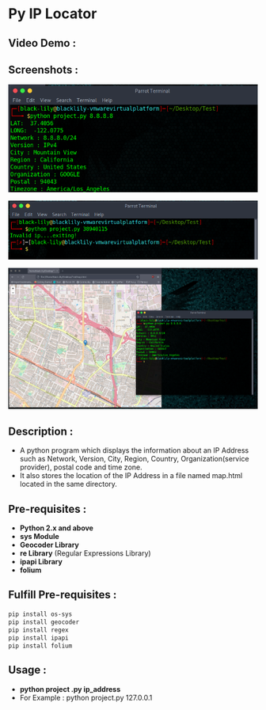 # Py IP Locator

## Video Demo :

## Screenshots :

![This is an image](https://github.com/Jbediah/Jbediah/blob/main/Screenshot%20(41).png)

![This is an image](https://github.com/Jbediah/Jbediah/blob/main/Screenshot%20(42).png)

![This is an image](https://github.com/Jbediah/Jbediah/blob/main/Screenshot%20(43).png)

## Description :

- A python program which displays the information about an IP Address such as Network,
Version, City, Region, Country, Organization(service provider), postal code and time zone.
- It also stores the location of the IP Address in a file named map.html located in the same directory.

## Pre-requisites :


- **Python 2.x and above**
- **sys Module**
- **Geocoder Library**
- **re Library** (Regular Expressions Library)
- **ipapi Library**
- **folium**

## Fulfill Pre-requisites :

```
pip install os-sys
pip install geocoder
pip install regex
pip install ipapi
pip install folium
```

## Usage :

- **python project .py ip_address**
- For Example :
  python project.py 127.0.0.1